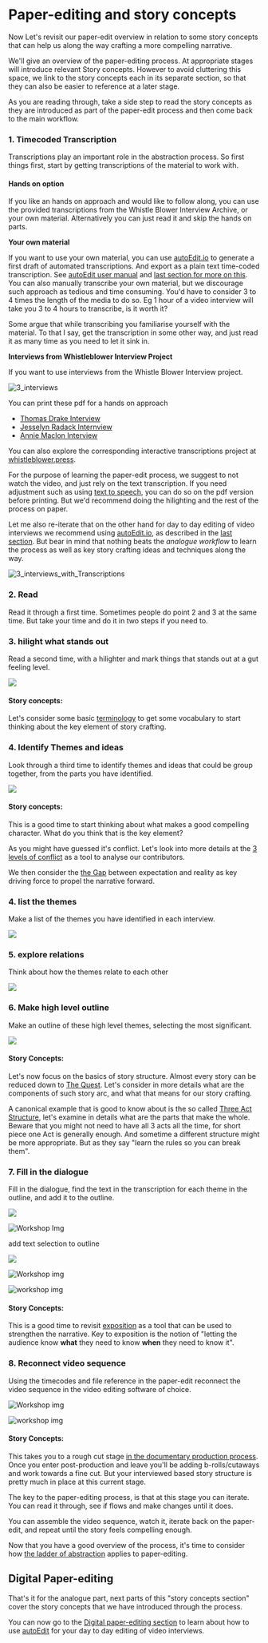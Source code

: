 # Paper-editing and story concepts

Now Let's revisit our paper-edit overview in relation to some story concepts that can help us along the way crafting a more compelling narrative.

We'll give an overview of the paper-editing process. At appropriate stages will introduce relevant Story concepts. However to avoid cluttering this space, we link to the story concepts each in its separate section, so that they can also be easier to reference at a later stage.

As you are reading through, take a side step to read the story concepts as they are introduced as part of the paper-edit process and then come back to the main workflow.

### 1. Timecoded Transcription

Transcriptions play an important role in the abstraction process. So first things first, start by getting transcriptions of the material to work with.

#### Hands on option

If you like an hands on approach and would like to follow along, you can use the provided transcriptions from the Whistle Blower Interview Archive, or your own material. Alternatively you can just read it and skip the hands on parts.

**Your own material**

If you want to use your own material, you can use [autoEdit.io](http://autoEdit.io) to generate a first draft of automated transcriptions. And export as a plain text time-coded transcription. See [autoEdit user manual](https://pietropassarelli.gitbooks.io/autoedit2-user-manual/content/transcribing.html) and [last section for more on this](../digital-paper-editing/autoedit-2-digital-paper-editing-software.md). You can also manually transcribe your own material, but we discourage such approach as tedious and time consuming. You'd have to consider 3 to 4 times the length of the media to do so. Eg 1 hour of a video interview will take you 3 to 4 hours to transcribe, is it worth it?

Some argue that while transcribing you familiarise yourself with the material. To that I say, get the transcription in some other way, and just read it as many time as you need to let it sink in.

**Interviews from Whistleblower Interview Project**

If you want to use interviews from the Whistle Blower Interview project.

![3_interviews](../assets/3_interviews.png)

You can print these pdf for a hands on approach

- [Thomas Drake Interview](https://github.com/pietrop/book-how-to-tell-compelling-stories-out-of-video-interviews/blob/master/pdfs/AAA_TD.pdf)
- [Jesselyn Radack Internview](https://github.com/pietrop/book-how-to-tell-compelling-stories-out-of-video-interviews/blob/master/pdfs/AAA_JR.pdf)
- [Annie Maclon Interview](https://github.com/pietrop/book-how-to-tell-compelling-stories-out-of-video-interviews/blob/master/pdfs/AAA_AM.pdf)

You can also explore the corresponding interactive transcriptions project at [whistleblower.press](http://whistleblower.press).

For the purpose of learning the paper-edit process, we suggest to not watch the video, and just rely on the text transcription. If you need adjustment such as using [text to speech](http://pietropassarelli.com/alpaca_speech/), you can do so on the pdf version before printing. But we'd recommend doing the hilighting and the rest of the process on paper.

Let me also re-iterate that on the other hand for day to day editing of video interviews we recommend using [autoEdit.io](http://autoEdit.io), as described in the [last section](../digital-paper-editing/autoedit-2-digital-paper-editing-software.md). But bear in mind that nothing beats the _analogue workflow_ to learn the process as well as key story crafting ideas and techniques along the way.

![3_interviews_with_Transcriptions](../assets/3_interviews_with_Transcriptions.png)

### 2. Read

Read it through a first time. Sometimes people do point 2 and 3 at the same time. But take your time and do it in two steps if you need to.

### 3. hilight what stands out

Read a second time, with a hilighter and mark things that stands out at a gut feeling level.

![](../assets/3_interviews_transcriptions_and_hlighter.png)

#### Story concepts:

Let's consider some basic [terminology](terminology.md) to get some vocabulary to start thinking about the key element of story crafting.

### 4. Identify Themes and ideas

Look through a third time to identify themes and ideas that could be group together, from the parts you have identified.

![](../assets/3_interviews_transcriptions_and_pen.png)

#### Story concepts:

This is a good time to start thinking about what makes a good compelling character. What do you think that is the key element?

As you might have guessed it's conflict. Let's look into more details at the [3 levels of conflict](levels-of-conflict.md) as a tool to analyse our contributors.

We then consider the [the Gap](the-gap.md) between expectation and reality as key driving force to propel the narrative forward.

### 4. list the themes

Make a list of the themes you have identified in each interview.

![](../assets/list_key_topics.png)

### 5. explore relations

Think about how the themes relate to each other

![](https://github.com/pietrop/book-how-to-tell-compelling-stories-out-of-video-interviews/tree/2a15c347c1dead9f9e66f25720b97622bc03dfda/assets/group_andvexplore_relations.png)

### 6. Make high level outline

Make an outline of these high level themes, selecting the most significant.

![](../assets/make_step_outline.png)

#### Story Concepts:

Let's now focus on the basics of story structure. Almost every story can be reduced down to [The Quest](the-quest.md). Let's consider in more details what are the components of such story arc, and what that means for our story crafting.

A canonical example that is good to know about is the so called [Three Act Structure](three-act-structure.md), let's examine in details what are the parts that make the whole. Beware that you might not need to have all 3 acts all the time, for short piece one Act is generally enough. And sometime a different structure might be more appropriate. But as they say "learn the rules so you can break them".

### 7. Fill in the dialogue

Fill in the dialogue, find the text in the transcription for each theme in the outline, and add it to the outline.

![](https://github.com/pietrop/book-how-to-tell-compelling-stories-out-of-video-interviews/tree/2a15c347c1dead9f9e66f25720b97622bc03dfda/assets/fill_in_the_dialogue_1v.png)

![Workshop Img](http://pietropassarelli.com/img/wip_london_workshop_july_2016/wip_london_workshop_2016_hands_on_1.JPG)

add text selection to outline

![](../assets/fill_in_the_dialogue_2.png)

![Workshop img](http://pietropassarelli.com/img/wip_london_workshop_july_2016/wip_london_workshop_2016_hands_on_2.JPG)

![workshop img](http://pietropassarelli.com/img/wip_london_workshop_july_2016/wip_london_workshop_2016_hands_on_4.JPG)

#### Story Concepts:

This is a good time to revisit [exposition](exposition.md) as a tool that can be used to strengthen the narrative. Key to exposition is the notion of "letting the audience know **what** they need to know **when** they need to know it".

### 8. Reconnect video sequence

Using the timecodes and file reference in the paper-edit reconnect the video sequence in the video editing software of choice.

![Workshop img](http://pietropassarelli.com/img/wip_london_workshop_july_2016/wip_london_workshop_paperediting.JPG)

![workshop img](http://pietropassarelli.com/img/wip_london_workshop_july_2016/wip_london_workshop_2016_preview.JPG)

#### Story Concepts:

This takes you to a rough cut stage [in the documentary production process](../paper-editing/documentary-production-overview.md). Once you enter post-production and leave you'll be adding b-rolls/cutaways and work towards a fine cut. But your interviewed based story structure is pretty much in place at this current stage.

The key to the paper-editing process, is that at this stage you can iterate. You can read it through, see if flows and make changes until it does.

You can assemble the video sequence, watch it, iterate back on the paper-edit, and repeat until the story feels compelling enough.

Now that you have a good overview of the process, it's time to consider how [the ladder of abstraction](ladder-of-abstraction-in-paper-editing.md) applies to paper-editing.

## Digital Paper-editing

That's it for the analogue part, next parts of this "story concepts section" cover the story concepts that we have introduced through the process.

You can now go to the [Digital paper-editing section](../digital-paper-editing/autoedit-2-digital-paper-editing-software.md) to learn about how to use [autoEdit](http://autoEdit.io) for your day to day editing of video interviews.
